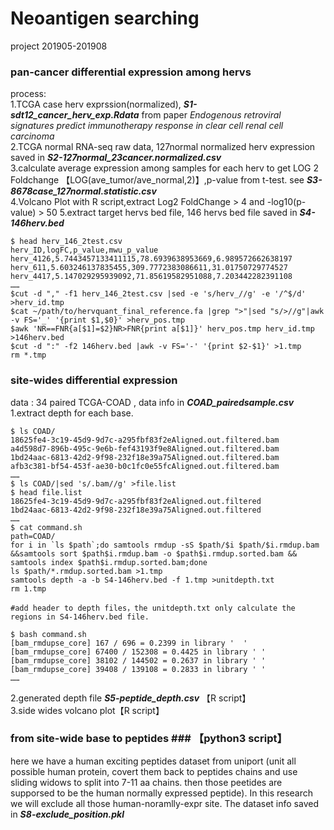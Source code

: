 # Neoantigen searching ##
project 201905-201908


### pan-cancer differential expression among hervs ###
process:   
1.TCGA case herv exprssion(normalized), ***S1-sdt12_cancer_herv_exp.Rdata*** from paper *Endogenous retroviral signatures predict immunotherapy response in clear cell renal cell carcinoma*  
2.TCGA normal RNA-seq raw data, 127normal normalized herv expression saved in ***S2-127normal_23cancer.normalized.csv***  
3.calculate average expression among samples for each herv to get LOG 2 Foldchange 【LOG(ave_tumor/ave_normal,2)】,p-value from t-test. see ***S3-8678case_127normal.statistic.csv***  
4.Volcano Plot with R script,extract Log2 FoldChange > 4 and -log10(p-value) > 50
5.extract target hervs bed file, 146 hervs bed file saved in ***S4-146herv.bed*** 
```
$ head herv_146_2test.csv
herv_ID,logFC,p_value,mwu_p_value
herv_4126,5.7443457133411115,78.6939638953669,6.989572662638197
herv_611,5.603246137835455,309.7772383086611,31.01750729774527
herv_4417,5.147029295939092,71.85619582951088,7.203442282391108
……
$cut -d "," -f1 herv_146_2test.csv |sed -e 's/herv_//g' -e '/^$/d' >herv_id.tmp
$cat ~/path/to/hervquant_final_reference.fa |grep ">"|sed "s/>//g"|awk -v FS='_' '{print $1,$0}' >herv_pos.tmp
$awk 'NR==FNR{a[$1]=$2}NR>FNR{print a[$1]}' herv_pos.tmp herv_id.tmp >146herv.bed
$cut -d ":" -f2 146herv.bed |awk -v FS='-' '{print $2-$1}' >1.tmp
rm *.tmp
```

### site-wides differential expression ###  
data : 34 paired TCGA-COAD , data info in ***COAD_pairedsample.csv***
1.extract depth for each base.
```
$ ls COAD/
18625fe4-3c19-45d9-9d7c-a295fbf83f2eAligned.out.filtered.bam  a4d598d7-896b-495c-9e6b-fef43193f9e8Aligned.out.filtered.bam
1bd24aac-6813-42d2-9f98-232f18e39a75Aligned.out.filtered.bam  afb3c381-bf54-453f-ae30-b0c1fc0e55fcAligned.out.filtered.bam
……
$ ls COAD/|sed 's/.bam//g' >file.list
$ head file.list
18625fe4-3c19-45d9-9d7c-a295fbf83f2eAligned.out.filtered
1bd24aac-6813-42d2-9f98-232f18e39a75Aligned.out.filtered
……
$ cat command.sh
path=COAD/
for i in `ls $path`;do samtools rmdup -sS $path/$i $path/$i.rmdup.bam &&samtools sort $path$i.rmdup.bam -o $path$i.rmdup.sorted.bam && samtools index $path$i.rmdup.sorted.bam;done
ls $path/*.rmdup.sorted.bam >1.tmp
samtools depth -a -b S4-146herv.bed -f 1.tmp >unitdepth.txt
rm 1.tmp

#add header to depth files，the unitdepth.txt only calculate the regions in S4-146herv.bed file.

$ bash command.sh
[bam_rmdupse_core] 167 / 696 = 0.2399 in library '	'
[bam_rmdupse_core] 67400 / 152308 = 0.4425 in library '	'
[bam_rmdupse_core] 38102 / 144502 = 0.2637 in library '	'
[bam_rmdupse_core] 39408 / 139108 = 0.2833 in library '	'
……
```

2.generated depth file ***S5-peptide_depth.csv*** 【R script】  
3.side wides volcano plot【R script】 

### from site-wide base to peptides ###  【python3 script】
here we have a human exciting peptides dataset from uniport (unit all possible human protein, covert them back to peptides chains and use sliding widows to split into 7-11 aa chains. then those peetides are supporsed to be the human normally expressed peptide). In this research we will exclude all those human-noramlly-expr site. The dataset info saved in ***S8-exclude_position.pkl***  

